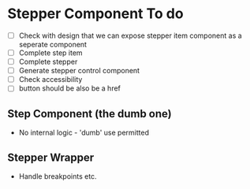 # Stepper Component To do
- [ ] Check with design that we can expose stepper item component as a seperate component
- [ ] Complete step item
- [ ] Complete stepper
- [ ] Generate stepper control component
- [ ] Check accessibility
- [ ] button should be also be a href

## Step Component (the dumb one)
- No internal logic - 'dumb' use permitted

## Stepper Wrapper
- Handle breakpoints etc.


